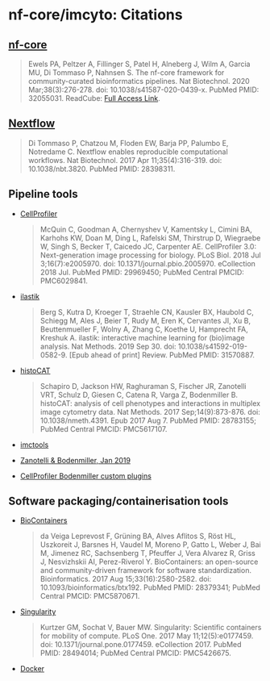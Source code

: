 # nf-core/imcyto: Citations

## [nf-core](https://www.ncbi.nlm.nih.gov/pubmed/32055031/)

> Ewels PA, Peltzer A, Fillinger S, Patel H, Alneberg J, Wilm A, Garcia MU, Di Tommaso P, Nahnsen S. The nf-core framework for community-curated bioinformatics pipelines. Nat Biotechnol. 2020 Mar;38(3):276-278. doi: 10.1038/s41587-020-0439-x. PubMed PMID: 32055031. ReadCube: [Full Access Link](https://rdcu.be/b1GjZ).

## [Nextflow](https://www.ncbi.nlm.nih.gov/pubmed/28398311/)

> Di Tommaso P, Chatzou M, Floden EW, Barja PP, Palumbo E, Notredame C. Nextflow enables reproducible computational workflows. Nat Biotechnol. 2017 Apr 11;35(4):316-319. doi: 10.1038/nbt.3820. PubMed PMID: 28398311.

## Pipeline tools

* [CellProfiler](https://www.ncbi.nlm.nih.gov/pubmed/29969450/)
  > McQuin C, Goodman A, Chernyshev V, Kamentsky L, Cimini BA, Karhohs KW, Doan M, Ding L, Rafelski SM, Thirstrup D, Wiegraebe W, Singh S, Becker T, Caicedo JC, Carpenter AE. CellProfiler 3.0: Next-generation image processing for biology. PLoS Biol. 2018 Jul 3;16(7):e2005970. doi: 10.1371/journal.pbio.2005970. eCollection 2018 Jul. PubMed PMID: 29969450; PubMed Central PMCID: PMC6029841.

* [ilastik](https://www.ncbi.nlm.nih.gov/pubmed/31570887/)
  > Berg S, Kutra D, Kroeger T, Straehle CN, Kausler BX, Haubold C, Schiegg M, Ales J, Beier T, Rudy M, Eren K, Cervantes JI, Xu B, Beuttenmueller F, Wolny A, Zhang C, Koethe U, Hamprecht FA, Kreshuk A. ilastik: interactive machine learning for (bio)image analysis. Nat Methods. 2019 Sep 30. doi: 10.1038/s41592-019-0582-9. [Epub ahead of print] Review. PubMed PMID: 31570887.

* [histoCAT](https://www.ncbi.nlm.nih.gov/pubmed/28783155/)
  > Schapiro D, Jackson HW, Raghuraman S, Fischer JR, Zanotelli VRT, Schulz D, Giesen C, Catena R, Varga Z, Bodenmiller B. histoCAT: analysis of cell phenotypes and interactions in multiplex image cytometry data. Nat Methods. 2017 Sep;14(9):873-876. doi: 10.1038/nmeth.4391. Epub 2017 Aug 7. PubMed PMID: 28783155; PubMed Central PMCID: PMC5617107.

* [imctools](https://github.com/BodenmillerGroup/imctools)

* [Zanotelli & Bodenmiller, Jan 2019](https://github.com/BodenmillerGroup/ImcSegmentationPipeline/blob/development/documentation/imcsegmentationpipeline_documentation.pdf)

* [CellProfiler Bodenmiller custom plugins](https://github.com/BodenmillerGroup/ImcPluginsCP)

## Software packaging/containerisation tools

* [BioContainers](https://www.ncbi.nlm.nih.gov/pubmed/28379341/)
  > da Veiga Leprevost F, Grüning BA, Alves Aflitos S, Röst HL, Uszkoreit J, Barsnes H, Vaudel M, Moreno P, Gatto L, Weber J, Bai M, Jimenez RC, Sachsenberg T, Pfeuffer J, Vera Alvarez R, Griss J, Nesvizhskii AI, Perez-Riverol Y. BioContainers: an open-source and community-driven framework for software standardization. Bioinformatics. 2017 Aug 15;33(16):2580-2582. doi: 10.1093/bioinformatics/btx192. PubMed PMID: 28379341; PubMed Central PMCID: PMC5870671.

* [Singularity](https://www.ncbi.nlm.nih.gov/pubmed/28494014/)
  > Kurtzer GM, Sochat V, Bauer MW. Singularity: Scientific containers for mobility of compute. PLoS One. 2017 May 11;12(5):e0177459. doi: 10.1371/journal.pone.0177459. eCollection 2017. PubMed PMID: 28494014; PubMed Central PMCID: PMC5426675.

* [Docker](https://dl.acm.org/doi/10.5555/2600239.2600241)
